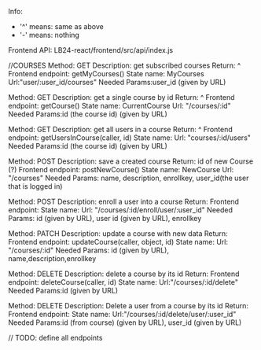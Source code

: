 Info:
- '^' means: same as above
- '-' means: nothing

Frontend API: LB24-react/frontend/src/api/index.js

//COURSES
Method: GET
Description: get subscribed courses
Return: ^
Frontend endpoint: getMyCourses()
State name: MyCourses
Url:"user/:user_id/courses"
Needed Params:user_id (given by URL)

Method: GET
Description: get a single course by id
Return: ^
Frontend endpoint: getCourse()
State name: CurrentCourse
Url: "/courses/:id"
Needed Params:id (the course id) (given by URL)

Method: GET
Description: get all users in a course
Return: ^
Frontend endpoint: getUsersInCourse(caller, id)
State name: 
Url: "courses/:id/users"
Needed Params:id (the course id) (given by URL)

Method: POST
Description: save a created course
Return: id of new Course (?)
Frontend endpoint: postNewCourse()
State name: NewCourse
Url: "/courses"
Needed Params: name, description, enrollkey, user_id(the user that is logged in)

Method: POST
Description: enroll a user into a course
Return: 
Frontend endpoint: 
State name: 
Url: "/courses/:id/enroll/user/:user_id"
Needed Params: id (given by URL), user id (given by URL), enrollkey

Method: PATCH
Description: update a course with new data
Return: 
Frontend endpoint: updateCourse(caller, object, id)
State name: 
Url: "/courses/:id"
Needed Params: id (given by URL), name,description,enrollkey

Method: DELETE
Description: delete a course by its id
Return: 
Frontend endpoint: deleteCourse(caller, id)
State name: 
Url:"/courses/:id/delete"
Needed Params:id (given by URL)

Method: DELETE
Description: Delete a user from a course by its id
Return:
Frontend endpoint: 
State name: 
Url:"/courses/:id/delete/user/:user_id"
Needed Params:id (from course) (given by URL), user_id (given by URL)


// TODO: define all endpoints
